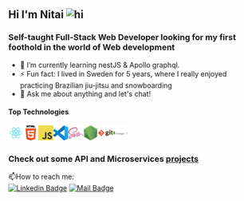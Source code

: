
## Hi I'm Nitai <img src="https://user-images.githubusercontent.com/1303154/88677602-1635ba80-d120-11ea-84d8-d263ba5fc3c0.gif" width="28px" alt="hi">
### Self-taught Full-Stack Web Developer looking for my first foothold in the world of Web development

- 🌱 I’m currently learning nestJS & Apollo graphql.
- ⚡ Fun fact: I lived in Sweden for 5 years, where I really enjoyed practicing Brazilian jiu-jitsu and snowboarding
- 💬 Ask me about anything and let's chat!

 #### Top Technologies
 
<img align="left" alt="React" width="30px" src="https://raw.githubusercontent.com/github/explore/80688e429a7d4ef2fca1e82350fe8e3517d3494d/topics/react/react.png" />
<img align="left" alt="HTML5" width="30px" src="https://raw.githubusercontent.com/github/explore/80688e429a7d4ef2fca1e82350fe8e3517d3494d/topics/html/html.png" />
<img align="left" alt="JavaScript" width="30px" src="https://raw.githubusercontent.com/github/explore/80688e429a7d4ef2fca1e82350fe8e3517d3494d/topics/javascript/javascript.png"/>
<img align="left" alt="Visual Studio Code" width="30px" src="https://raw.githubusercontent.com/github/explore/80688e429a7d4ef2fca1e82350fe8e3517d3494d/topics/visual-studio-code/visual-studio-code.png" />
<img align="left" alt="Sass" width="30px" src="https://raw.githubusercontent.com/github/explore/80688e429a7d4ef2fca1e82350fe8e3517d3494d/topics/sass/sass.png" />
<img align="left" alt="Node.js" width="30px" src="https://raw.githubusercontent.com/github/explore/80688e429a7d4ef2fca1e82350fe8e3517d3494d/topics/nodejs/nodejs.png" />
<img align="left" alt="Git" width="30px" src="https://raw.githubusercontent.com/github/explore/80688e429a7d4ef2fca1e82350fe8e3517d3494d/topics/git/git.png" />
<img align="left" alt="MongoDB" width="30px" src="https://raw.githubusercontent.com/github/explore/80688e429a7d4ef2fca1e82350fe8e3517d3494d/topics/mongodb/mongodb.png" />
 
 <br />
 <br />
 
 ### Check out some API and Microservices [projects](https://glitch.com/@NitaiSalem)  
  
 📫How to reach me:
 <br /> 
 [![Linkedin Badge](https://img.shields.io/badge/-Nitai-0e76a8?style=flat&labelColor=0e76a8&logo=linkedin&logoColor=white)](https://www.linkedin.com/in/nitai-salem-83b515151/)
[![Mail Badge](https://img.shields.io/badge/-Nitaisalem91-c0392b?style=flat&labelColor=c0392b&logo=gmail&logoColor=white)](mailto:nitaisalem91@gmail.com)
 

